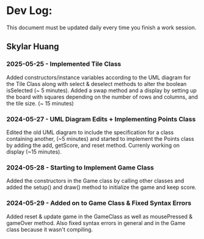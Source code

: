 # Dev Log:

This document must be updated daily every time you finish a work session.

## Skylar Huang

### 2025-05-25 - Implemented Tile Class
Added constructors/instance variables according to the UML diagram for the Tile Class along with select & deselect methods to alter the boolean isSelected (~ 5 minutes). Added a swap method and a display by setting up the board with squares depending on the number of rows and columns, and the tile size. (~ 15 minutes)

### 2024-05-27 - UML Diagram Edits + Implementing Points Class
Edited the old UML diagram to include the specification for a class containing another, (~5 minutes) and started to implement the Points class by adding the add, getScore, and reset method. Currenly working on display (~15 minutes).

### 2024-05-28 - Starting to Implement Game Class
Added the constructors in the Game class by calling other classes and added the setup() and draw() method to initialize the game and keep score.

### 2024-05-29 - Added on to Game Class & Fixed Syntax Errors
Added reset & update game in the GameClass as well as mousePressed & gameOver method. Also fixed syntax errors in general and in the Game class because it wasn't compiling.
